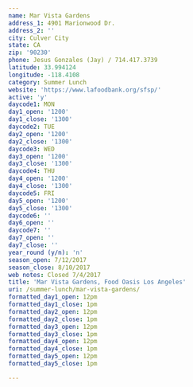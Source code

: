 ```yaml
---
name: Mar Vista Gardens
address_1: 4901 Marionwood Dr.
address_2: ''
city: Culver City
state: CA
zip: '90230'
phone: Jesus Gonzales (Jay) / 714.417.3739
latitude: 33.994124
longitude: -118.4108
category: Summer Lunch
website: 'https://www.lafoodbank.org/sfsp/'
active: 'y'
daycode1: MON
day1_open: '1200'
day1_close: '1300'
daycode2: TUE
day2_open: '1200'
day2_close: '1300'
daycode3: WED
day3_open: '1200'
day3_close: '1300'
daycode4: THU
day4_open: '1200'
day4_close: '1300'
daycode5: FRI
day5_open: '1200'
day5_close: '1300'
daycode6: ''
day6_open: ''
daycode7: ''
day7_open: ''
day7_close: ''
year_round (y/n): 'n'
season_open: 7/12/2017
season_close: 8/10/2017
web notes: Closed 7/4/2017
title: 'Mar Vista Gardens, Food Oasis Los Angeles'
uri: /summer-lunch/mar-vista-gardens/
formatted_day1_open: 12pm
formatted_day1_close: 1pm
formatted_day2_open: 12pm
formatted_day2_close: 1pm
formatted_day3_open: 12pm
formatted_day3_close: 1pm
formatted_day4_open: 12pm
formatted_day4_close: 1pm
formatted_day5_open: 12pm
formatted_day5_close: 1pm

---
```



